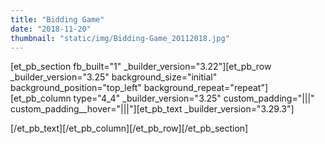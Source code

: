 ```yaml
---
title: "Bidding Game"
date: "2018-11-20"
thumbnail: "static/img/Bidding-Game_20112018.jpg"
---
```


\[et\_pb\_section fb\_built="1" \_builder\_version="3.22"\]\[et\_pb\_row \_builder\_version="3.25" background\_size="initial" background\_position="top\_left" background\_repeat="repeat"\]\[et\_pb\_column type="4\_4" \_builder\_version="3.25" custom\_padding="|||" custom\_padding\_\_hover="|||"\]\[et\_pb\_text \_builder\_version="3.29.3"\]

\[/et\_pb\_text\]\[/et\_pb\_column\]\[/et\_pb\_row\]\[/et\_pb\_section\]
